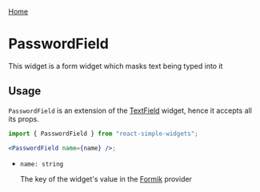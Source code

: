 [Home](../../../README.md)

# PasswordField

This widget is a form widget which masks text being typed into it

## Usage

`PasswordField` is an extension of the [TextField](../../widgets/text-field/text-field-usage.md) widget, hence it accepts
all its props.

```jsx
import { PasswordField } from "react-simple-widgets";

<PasswordField name={name} />;
```

-   `name: string`

    The key of the widget's value in the [Formik](https://jaredpalmer.com/formik/) provider
